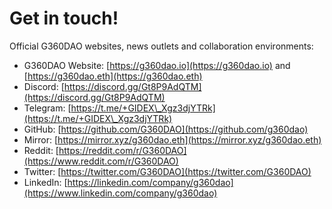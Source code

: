 # Get in touch!



Official G360DAO websites, news outlets and collaboration environments:

* G360DAO Website: [https://g360dao.io](https://g360dao.io) and [https://g360dao.eth](https://g360dao.eth)
* Discord: [https://discord.gg/Gt8P9AdQTM](https://discord.gg/Gt8P9AdQTM)
* Telegram: [https://t.me/+GIDEX\_Xgz3djYTRk](https://t.me/+GIDEX\_Xgz3djYTRk)
* GitHub: [https://github.com/G360DAO](https://github.com/g360dao)
* Mirror: [https://mirror.xyz/g360dao.eth](https://mirror.xyz/g360dao.eth)
* Reddit: [https://reddit.com/r/G360DAO](https://www.reddit.com/r/G360DAO)
* Twitter: [https://twitter.com/G360DAO](https://twitter.com/G360DAO)
* LinkedIn: [https://linkedin.com/company/g360dao](https://www.linkedin.com/company/g360dao)

